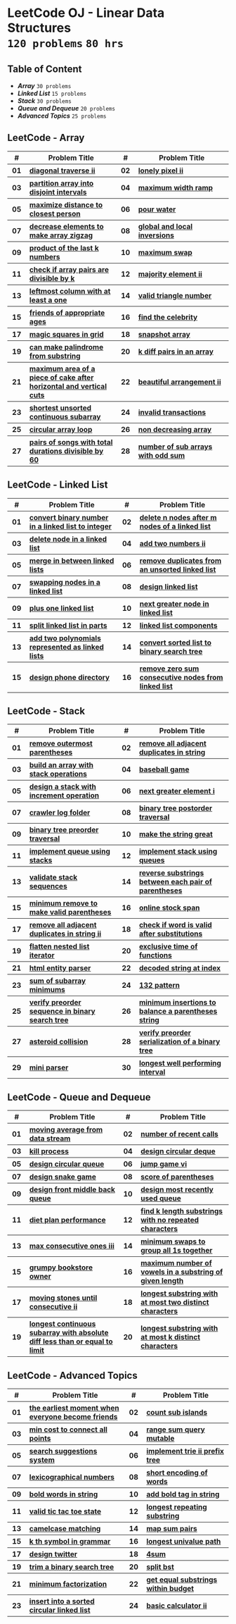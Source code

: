 # LeetCode OJ - Linear Data Structures <br> `120 problems` `80 hrs`

## Table of Content

- ***Array***               `30 problems`
- ***Linked List***         `15 problems`
- ***Stack***               `30 problems`
- ***Queue and Dequeue***   `20 problems`
- ***Advanced Topics***     `25 problems`

## LeetCode - Array

<table>
    <head>
        <tr>
<th align="center">#</th>
<th align="center" width="600px">Problem Title</th>
<th align="center">#</th>
<th align="center" width="600px">Problem Title</th>
        </tr>
    </head>
    <tbody>
        <tr>
<th align="center" width="50px">01</th><th align="left" width="550px"><a href="https://leetcode.com/problems/diagonal-traverse-ii/">diagonal traverse ii</a></th>
<th align="center" width="50px">02</th><th align="left" width="550px"><a href="https://leetcode.com/problems/lonely-pixel-ii/">lonely pixel ii</a></th>
        </tr>
        <tr>
<th align="center" width="50px">03</th><th align="left" width="550px"><a href="https://leetcode.com/problems/partition-array-into-disjoint-intervals/">partition array into disjoint intervals</a></th>
<th align="center" width="50px">04</th><th align="left" width="550px"><a href="https://leetcode.com/problems/maximum-width-ramp/">maximum width ramp</a></th>
        </tr>
        <tr>
<th align="center" width="50px">05</th><th align="left" width="550px"><a href="https://leetcode.com/problems/maximize-distance-to-closest-person/">maximize distance to closest person</a></th>
<th align="center" width="50px">06</th><th align="left" width="550px"><a href="https://leetcode.com/problems/pour-water/">pour water</a></th>
        </tr>
        <tr>
<th align="center" width="50px">07</th><th align="left" width="550px"><a href="https://leetcode.com/problems/decrease-elements-to-make-array-zigzag/">decrease elements to make array zigzag</a></th>
<th align="center" width="50px">08</th><th align="left" width="550px"><a href="https://leetcode.com/problems/global-and-local-inversions/">global and local inversions</a></th>
        </tr>
        <tr>
<th align="center" width="50px">09</th><th align="left" width="550px"><a href="https://leetcode.com/problems/product-of-the-last-k-numbers/">product of the last k numbers</a></th>
<th align="center" width="50px">10</th><th align="left" width="550px"><a href="https://leetcode.com/problems/maximum-swap/">maximum swap</a></th>
        </tr>
        <tr>
<th align="center" width="50px">11</th><th align="left" width="550px"><a href="https://leetcode.com/problems/check-if-array-pairs-are-divisible-by-k/">check if array pairs are divisible by k</a></th>
<th align="center" width="50px">12</th><th align="left" width="550px"><a href="https://leetcode.com/problems/majority-element-ii/">majority element ii</a></th>
        </tr>
        <tr>
<th align="center" width="50px">13</th><th align="left" width="550px"><a href="https://leetcode.com/problems/leftmost-column-with-at-least-a-one/">leftmost column with at least a one</a></th>
<th align="center" width="50px">14</th><th align="left" width="550px"><a href="https://leetcode.com/problems/valid-triangle-number/">valid triangle number</a></th>
        </tr>
        <tr>
<th align="center" width="50px">15</th><th align="left" width="550px"><a href="https://leetcode.com/problems/friends-of-appropriate-ages/">friends of appropriate ages</a></th>
<th align="center" width="50px">16</th><th align="left" width="550px"><a href="https://leetcode.com/problems/find-the-celebrity/">find the celebrity</a></th>
        </tr>
        <tr>
<th align="center" width="50px">17</th><th align="left" width="550px"><a href="https://leetcode.com/problems/magic-squares-in-grid/">magic squares in grid</a></th>
<th align="center" width="50px">18</th><th align="left" width="550px"><a href="https://leetcode.com/problems/snapshot-array/">snapshot array</a></th>
        </tr>
        <tr>
<th align="center" width="50px">19</th><th align="left" width="550px"><a href="https://leetcode.com/problems/can-make-palindrome-from-substring/">can make palindrome from substring</a></th>
<th align="center" width="50px">20</th><th align="left" width="550px"><a href="https://leetcode.com/problems/k-diff-pairs-in-an-array/">k diff pairs in an array</a></th>
        </tr>
        <tr>
<th align="center" width="50px">21</th><th align="left" width="550px"><a href="https://leetcode.com/problems/maximum-area-of-a-piece-of-cake-after-horizontal-and-vertical-cuts/">maximum area of a piece of cake after horizontal and vertical cuts</a></th>
<th align="center" width="50px">22</th><th align="left" width="550px"><a href="https://leetcode.com/problems/beautiful-arrangement-ii/">beautiful arrangement ii</a></th>
        </tr>
        <tr>
<th align="center" width="50px">23</th><th align="left" width="550px"><a href="https://leetcode.com/problems/shortest-unsorted-continuous-subarray/">shortest unsorted continuous subarray</a></th>
<th align="center" width="50px">24</th><th align="left" width="550px"><a href="https://leetcode.com/problems/invalid-transactions/">invalid transactions</a></th>
        </tr>
        <tr>
<th align="center" width="50px">25</th><th align="left" width="550px"><a href="https://leetcode.com/problems/circular-array-loop/">circular array loop</a></th>
<th align="center" width="50px">26</th><th align="left" width="550px"><a href="https://leetcode.com/problems/non-decreasing-array/">non decreasing array</a></th>
        </tr>
        <tr>
<th align="center" width="50px">27</th><th align="left" width="550px"><a href="https://leetcode.com/problems/pairs-of-songs-with-total-durations-divisible-by-60/">pairs of songs with total durations divisible by 60</a></th>
<th align="center" width="50px">28</th><th align="left" width="550px"><a href="https://leetcode.com/problems/number-of-sub-arrays-with-odd-sum/">number of sub arrays with odd sum</a></th>
        </tr>
    </tbody>
</table>

## LeetCode - Linked List

<table>
    <head>
        <tr>
<th align="center">#</th>
<th align="center" width="600px">Problem Title</th>
<th align="center">#</th>
<th align="center" width="600px">Problem Title</th>
        </tr>
    </head>
    <tbody>
        <tr>
<th align="center" width="50px">01</th><th align="left" width="550px"><a href="https://leetcode.com/problems/convert-binary-number-in-a-linked-list-to-integer/">convert binary number in a linked list to integer</a></th>
<th align="center" width="50px">02</th><th align="left" width="550px"><a href="https://leetcode.com/problems/delete-n-nodes-after-m-nodes-of-a-linked-list/">delete n nodes after m nodes of a linked list</a></th>
        </tr>
        <tr>
<th align="center" width="50px">03</th><th align="left" width="550px"><a href="https://leetcode.com/problems/delete-node-in-a-linked-list/">delete node in a linked list</a></th>
<th align="center" width="50px">04</th><th align="left" width="550px"><a href="https://leetcode.com/problems/add-two-numbers-ii/">add two numbers ii</a></th>
        </tr>
        <tr>
<th align="center" width="50px">05</th><th align="left" width="550px"><a href="https://leetcode.com/problems/merge-in-between-linked-lists/">merge in between linked lists</a></th>
<th align="center" width="50px">06</th><th align="left" width="550px"><a href="https://leetcode.com/problems/remove-duplicates-from-an-unsorted-linked-list/">remove duplicates from an unsorted linked list</a></th>
        </tr>
        <tr>
<th align="center" width="50px">07</th><th align="left" width="550px"><a href="https://leetcode.com/problems/swapping-nodes-in-a-linked-list/">swapping nodes in a linked list</a></th>
<th align="center" width="50px">08</th><th align="left" width="550px"><a href="https://leetcode.com/problems/design-linked-list/">design linked list</a></th>
        </tr>
        <tr>
<th align="center" width="50px">09</th><th align="left" width="550px"><a href="https://leetcode.com/problems/plus-one-linked-list/">plus one linked list</a></th>
<th align="center" width="50px">10</th><th align="left" width="550px"><a href="https://leetcode.com/problems/next-greater-node-in-linked-list/">next greater node in linked list</a></th>
        </tr>
        <tr>
<th align="center" width="50px">11</th><th align="left" width="550px"><a href="https://leetcode.com/problems/split-linked-list-in-parts/">split linked list in parts</a></th>
<th align="center" width="50px">12</th><th align="left" width="550px"><a href="https://leetcode.com/problems/linked-list-components/">linked list components</a></th>
        </tr>
        <tr>
<th align="center" width="50px">13</th><th align="left" width="550px"><a href="https://leetcode.com/problems/add-two-polynomials-represented-as-linked-lists/">add two polynomials represented as linked lists</a></th>
<th align="center" width="50px">14</th><th align="left" width="550px"><a href="https://leetcode.com/problems/convert-sorted-list-to-binary-search-tree/">convert sorted list to binary search tree</a></th>
        </tr>
        <tr>
<th align="center" width="50px">15</th><th align="left" width="550px"><a href="https://leetcode.com/problems/design-phone-directory/">design phone directory</a></th>
<th align="center" width="50px">16</th><th align="left" width="550px"><a href="https://leetcode.com/problems/remove-zero-sum-consecutive-nodes-from-linked-list/">remove zero sum consecutive nodes from linked list</a></th>
        </tr>
    </tbody>
</table>

## LeetCode - Stack

<table>
    <head>
        <tr>
<th align="center">#</th>
<th align="center" width="600px">Problem Title</th>
<th align="center">#</th>
<th align="center" width="600px">Problem Title</th>
        </tr>
    </head>
    <tbody>
        <tr>
<th align="center" width="50px">01</th><th align="left" width="550px"><a href="https://leetcode.com/problems/remove-outermost-parentheses/">remove outermost parentheses</a></th>
<th align="center" width="50px">02</th><th align="left" width="550px"><a href="https://leetcode.com/problems/remove-all-adjacent-duplicates-in-string/">remove all adjacent duplicates in string</a></th>
        </tr>
        <tr>
<th align="center" width="50px">03</th><th align="left" width="550px"><a href="https://leetcode.com/problems/build-an-array-with-stack-operations/">build an array with stack operations</a></th>
<th align="center" width="50px">04</th><th align="left" width="550px"><a href="https://leetcode.com/problems/baseball-game/">baseball game</a></th>
        </tr>
        <tr>
<th align="center" width="50px">05</th><th align="left" width="550px"><a href="https://leetcode.com/problems/design-a-stack-with-increment-operation/">design a stack with increment operation</a></th>
<th align="center" width="50px">06</th><th align="left" width="550px"><a href="https://leetcode.com/problems/next-greater-element-i/">next greater element i</a></th>
        </tr>
        <tr>
<th align="center" width="50px">07</th><th align="left" width="550px"><a href="https://leetcode.com/problems/crawler-log-folder/">crawler log folder</a></th>
<th align="center" width="50px">08</th><th align="left" width="550px"><a href="https://leetcode.com/problems/binary-tree-postorder-traversal/">binary tree postorder traversal</a></th>
        </tr>
        <tr>
<th align="center" width="50px">09</th><th align="left" width="550px"><a href="https://leetcode.com/problems/binary-tree-preorder-traversal/">binary tree preorder traversal</a></th>
<th align="center" width="50px">10</th><th align="left" width="550px"><a href="https://leetcode.com/problems/make-the-string-great/">make the string great</a></th>
        </tr>
        <tr>
<th align="center" width="50px">11</th><th align="left" width="550px"><a href="https://leetcode.com/problems/implement-queue-using-stacks/">implement queue using stacks</a></th>
<th align="center" width="50px">12</th><th align="left" width="550px"><a href="https://leetcode.com/problems/implement-stack-using-queues/">implement stack using queues</a></th>
        </tr>
        <tr>
<th align="center" width="50px">13</th><th align="left" width="550px"><a href="https://leetcode.com/problems/validate-stack-sequences/">validate stack sequences</a></th>
<th align="center" width="50px">14</th><th align="left" width="550px"><a href="https://leetcode.com/problems/reverse-substrings-between-each-pair-of-parentheses/">reverse substrings between each pair of parentheses</a></th>
        </tr>
        <tr>
<th align="center" width="50px">15</th><th align="left" width="550px"><a href="https://leetcode.com/problems/minimum-remove-to-make-valid-parentheses/">minimum remove to make valid parentheses</a></th>
<th align="center" width="50px">16</th><th align="left" width="550px"><a href="https://leetcode.com/problems/online-stock-span/">online stock span</a></th>
        </tr>
        <tr>
<th align="center" width="50px">17</th><th align="left" width="550px"><a href="https://leetcode.com/problems/remove-all-adjacent-duplicates-in-string-ii/">remove all adjacent duplicates in string ii</a></th>
<th align="center" width="50px">18</th><th align="left" width="550px"><a href="https://leetcode.com/problems/check-if-word-is-valid-after-substitutions/">check if word is valid after substitutions</a></th>
        </tr>
        <tr>
<th align="center" width="50px">19</th><th align="left" width="550px"><a href="https://leetcode.com/problems/flatten-nested-list-iterator/">flatten nested list iterator</a></th>
<th align="center" width="50px">20</th><th align="left" width="550px"><a href="https://leetcode.com/problems/exclusive-time-of-functions/">exclusive time of functions</a></th>
        </tr>
        <tr>
<th align="center" width="50px">21</th><th align="left" width="550px"><a href="https://leetcode.com/problems/html-entity-parser/">html entity parser</a></th>
<th align="center" width="50px">22</th><th align="left" width="550px"><a href="https://leetcode.com/problems/decoded-string-at-index/">decoded string at index</a></th>
        </tr>
        <tr>
<th align="center" width="50px">23</th><th align="left" width="550px"><a href="https://leetcode.com/problems/sum-of-subarray-minimums/">sum of subarray minimums</a></th>
<th align="center" width="50px">24</th><th align="left" width="550px"><a href="https://leetcode.com/problems/132-pattern/">132 pattern</a></th>
        </tr>
        <tr>
<th align="center" width="50px">25</th><th align="left" width="550px"><a href="https://leetcode.com/problems/verify-preorder-sequence-in-binary-search-tree/">verify preorder sequence in binary search tree</a></th>
<th align="center" width="50px">26</th><th align="left" width="550px"><a href="https://leetcode.com/problems/minimum-insertions-to-balance-a-parentheses-string/">minimum insertions to balance a parentheses string</a></th>
        </tr>
        <tr>
<th align="center" width="50px">27</th><th align="left" width="550px"><a href="https://leetcode.com/problems/asteroid-collision/">asteroid collision</a></th>
<th align="center" width="50px">28</th><th align="left" width="550px"><a href="https://leetcode.com/problems/verify-preorder-serialization-of-a-binary-tree/">verify preorder serialization of a binary tree</a></th>
        </tr>
        <tr>
<th align="center" width="50px">29</th><th align="left" width="550px"><a href="https://leetcode.com/problems/mini-parser/">mini parser</a></th>
<th align="center" width="50px">30</th><th align="left" width="550px"><a href="https://leetcode.com/problems/longest-well-performing-interval/">longest well performing interval</a></th>
        </tr>
    </tbody>
</table>

## LeetCode - Queue and Dequeue

<table>
    <head>
        <tr>
<th align="center">#</th>
<th align="center" width="600px">Problem Title</th>
<th align="center">#</th>
<th align="center" width="600px">Problem Title</th>
        </tr>
    </head>
    <tbody>
        <tr>
<th align="center" width="50px">01</th><th align="left" width="550px"><a href="https://leetcode.com/problems/moving-average-from-data-stream/">moving average from data stream</a></th>
<th align="center" width="50px">02</th><th align="left" width="550px"><a href="https://leetcode.com/problems/number-of-recent-calls/">number of recent calls</a></th>
        </tr>
        <tr>
<th align="center" width="50px">03</th><th align="left" width="550px"><a href="https://leetcode.com/problems/kill-process/">kill process</a></th>
<th align="center" width="50px">04</th><th align="left" width="550px"><a href="https://leetcode.com/problems/design-circular-deque/">design circular deque</a></th>
        </tr>
        <tr>
<th align="center" width="50px">05</th><th align="left" width="550px"><a href="https://leetcode.com/problems/design-circular-queue/">design circular queue</a></th>
<th align="center" width="50px">06</th><th align="left" width="550px"><a href="https://leetcode.com/problems/jump-game-vi/">jump game vi</a></th>
        </tr>
        <tr>
<th align="center" width="50px">07</th><th align="left" width="550px"><a href="https://leetcode.com/problems/design-snake-game/">design snake game</a></th>
<th align="center" width="50px">08</th><th align="left" width="550px"><a href="https://leetcode.com/problems/score-of-parentheses/">score of parentheses</a></th>
        </tr>
        <tr>
<th align="center" width="50px">09</th><th align="left" width="550px"><a href="https://leetcode.com/problems/design-front-middle-back-queue/">design front middle back queue</a></th>
<th align="center" width="50px">10</th><th align="left" width="550px"><a href="https://leetcode.com/problems/design-most-recently-used-queue/">design most recently used queue</a></th>
        </tr>
        <tr>
<th align="center" width="50px">11</th><th align="left" width="550px"><a href="https://leetcode.com/problems/diet-plan-performance/">diet plan performance</a></th>
<th align="center" width="50px">12</th><th align="left" width="550px"><a href="https://leetcode.com/problems/find-k-length-substrings-with-no-repeated-characters/">find k length substrings with no repeated characters</a></th>
        </tr>
        <tr>
<th align="center" width="50px">13</th><th align="left" width="550px"><a href="https://leetcode.com/problems/max-consecutive-ones-iii/">max consecutive ones iii</a></th>
<th align="center" width="50px">14</th><th align="left" width="550px"><a href="https://leetcode.com/problems/minimum-swaps-to-group-all-1s-together/">minimum swaps to group all 1s together</a></th>
        </tr>
        <tr>
<th align="center" width="50px">15</th><th align="left" width="550px"><a href="https://leetcode.com/problems/grumpy-bookstore-owner/">grumpy bookstore owner</a></th>
<th align="center" width="50px">16</th><th align="left" width="550px"><a href="https://leetcode.com/problems/maximum-number-of-vowels-in-a-substring-of-given-length/">maximum number of vowels in a substring of given length</a></th>
        </tr>
        <tr>
<th align="center" width="50px">17</th><th align="left" width="550px"><a href="https://leetcode.com/problems/moving-stones-until-consecutive-ii/">moving stones until consecutive ii</a></th>
<th align="center" width="50px">18</th><th align="left" width="550px"><a href="https://leetcode.com/problems/longest-substring-with-at-most-two-distinct-characters/">longest substring with at most two distinct characters</a></th>
        </tr>
        <tr>
<th align="center" width="50px">19</th><th align="left" width="550px"><a href="https://leetcode.com/problems/longest-continuous-subarray-with-absolute-diff-less-than-or-equal-to-limit/">longest continuous subarray with absolute diff less than or equal to limit</a></th>
<th align="center" width="50px">20</th><th align="left" width="550px"><a href="https://leetcode.com/problems/longest-substring-with-at-most-k-distinct-characters/">longest substring with at most k distinct characters</a></th>
        </tr>
    </tbody>
</table>

## LeetCode - Advanced Topics

<table>
    <head>
        <tr>
<th align="center">#</th>
<th align="center" width="600px">Problem Title</th>
<th align="center">#</th>
<th align="center" width="600px">Problem Title</th>
        </tr>
    </head>
    <tbody>
        <tr>
<th align="center" width="50px">01</th><th align="left" width="550px"><a href="https://leetcode.com/problems/the-earliest-moment-when-everyone-become-friends/">the earliest moment when everyone become friends</a></th>
<th align="center" width="50px">02</th><th align="left" width="550px"><a href="https://leetcode.com/problems/count-sub-islands/">count sub islands</a></th>
        </tr>
        <tr>
<th align="center" width="50px">03</th><th align="left" width="550px"><a href="https://leetcode.com/problems/min-cost-to-connect-all-points/">min cost to connect all points</a></th>
<th align="center" width="50px">04</th><th align="left" width="550px"><a href="https://leetcode.com/problems/range-sum-query-mutable/">range sum query mutable</a></th>
        </tr>
        <tr>
<th align="center" width="50px">05</th><th align="left" width="550px"><a href="https://leetcode.com/problems/search-suggestions-system/">search suggestions system</a></th>
<th align="center" width="50px">06</th><th align="left" width="550px"><a href="https://leetcode.com/problems/implement-trie-ii-prefix-tree/">implement trie ii prefix tree</a></th>
        </tr>
        <tr>
<th align="center" width="50px">07</th><th align="left" width="550px"><a href="https://leetcode.com/problems/lexicographical-numbers/">lexicographical numbers</a></th>
<th align="center" width="50px">08</th><th align="left" width="550px"><a href="https://leetcode.com/problems/short-encoding-of-words/">short encoding of words</a></th>
        </tr>
        <tr>
<th align="center" width="50px">09</th><th align="left" width="550px"><a href="https://leetcode.com/problems/bold-words-in-string/">bold words in string</a></th>
<th align="center" width="50px">10</th><th align="left" width="550px"><a href="https://leetcode.com/problems/add-bold-tag-in-string/">add bold tag in string</a></th>
        </tr>
        <tr>
<th align="center" width="50px">11</th><th align="left" width="550px"><a href="https://leetcode.com/problems/valid-tic-tac-toe-state/">valid tic tac toe state</a></th>
<th align="center" width="50px">12</th><th align="left" width="550px"><a href="https://leetcode.com/problems/longest-repeating-substring/">longest repeating substring</a></th>
        </tr>
        <tr>
<th align="center" width="50px">13</th><th align="left" width="550px"><a href="https://leetcode.com/problems/camelcase-matching/">camelcase matching</a></th>
<th align="center" width="50px">14</th><th align="left" width="550px"><a href="https://leetcode.com/problems/map-sum-pairs/">map sum pairs</a></th>
        </tr>
        <tr>
<th align="center" width="50px">15</th><th align="left" width="550px"><a href="https://leetcode.com/problems/k-th-symbol-in-grammar/">k th symbol in grammar</a></th>
<th align="center" width="50px">16</th><th align="left" width="550px"><a href="https://leetcode.com/problems/longest-univalue-path/">longest univalue path</a></th>
        </tr>
        <tr>
<th align="center" width="50px">17</th><th align="left" width="550px"><a href="https://leetcode.com/problems/design-twitter/">design twitter</a></th>
<th align="center" width="50px">18</th><th align="left" width="550px"><a href="https://leetcode.com/problems/4sum/">4sum</a></th>
        </tr>
        <tr>
<th align="center" width="50px">19</th><th align="left" width="550px"><a href="https://leetcode.com/problems/trim-a-binary-search-tree/">trim a binary search tree</a></th>
<th align="center" width="50px">20</th><th align="left" width="550px"><a href="https://leetcode.com/problems/split-bst/">split bst</a></th>
        </tr>
        <tr>
<th align="center" width="50px">21</th><th align="left" width="550px"><a href="https://leetcode.com/problems/minimum-factorization/">minimum factorization</a></th>
<th align="center" width="50px">22</th><th align="left" width="550px"><a href="https://leetcode.com/problems/get-equal-substrings-within-budget/">get equal substrings within budget</a></th>
        </tr>
        <tr>
<th align="center" width="50px">23</th><th align="left" width="550px"><a href="https://leetcode.com/problems/insert-into-a-sorted-circular-linked-list/">insert into a sorted circular linked list</a></th>
<th align="center" width="50px">24</th><th align="left" width="550px"><a href="https://leetcode.com/problems/basic-calculator-ii/">basic calculator ii</a></th>
        </tr>
    </tbody>
</table>
